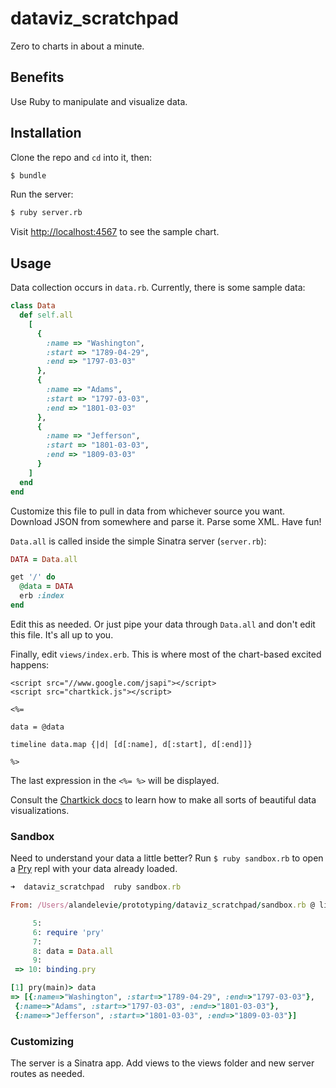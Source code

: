 # dataviz_scratchpad

Zero to charts in about a minute. 

## Benefits

Use Ruby to manipulate and visualize data.

## Installation

Clone the repo and `cd` into it, then:

```sh
$ bundle
```

Run the server:

```sh
$ ruby server.rb
```

Visit [http://localhost:4567](http://localhost:4567) to see the sample chart.

## Usage

Data collection occurs in `data.rb`. Currently, there is some sample data:

```ruby
class Data
  def self.all
    [
      {
        :name => "Washington",
        :start => "1789-04-29", 
        :end => "1797-03-03"
      },
      {
        :name => "Adams",
        :start => "1797-03-03", 
        :end => "1801-03-03"
      },
      {
        :name => "Jefferson",
        :start => "1801-03-03", 
        :end => "1809-03-03"
      }
    ]
  end
end
```

Customize this file to pull in data from whichever source you want. Download JSON from somewhere and parse it. Parse some XML. Have fun!

`Data.all` is called inside the simple Sinatra server (`server.rb`):

```ruby
DATA = Data.all

get '/' do
  @data = DATA
  erb :index
end
```

Edit this as needed. Or just pipe your data through `Data.all` and don't edit this file. It's all up to you.

Finally, edit `views/index.erb`. This is where most of the chart-based excited happens:

```erb
<script src="//www.google.com/jsapi"></script>
<script src="chartkick.js"></script>

<%=
  
data = @data  
  
timeline data.map {|d| [d[:name], d[:start], d[:end]]}
  
%>

```

The last expression in the `<%= %>` will be displayed.

Consult the [Chartkick docs](http://chartkick.com/) to learn how to make all sorts of beautiful data visualizations.

### Sandbox

Need to understand your data a little better? Run `$ ruby sandbox.rb` to open a [Pry](https://github.com/pry/pry) repl with your data already loaded.

```ruby
➜  dataviz_scratchpad  ruby sandbox.rb 

From: /Users/alandelevie/prototyping/dataviz_scratchpad/sandbox.rb @ line 10 :

     5: 
     6: require 'pry'
     7: 
     8: data = Data.all
     9: 
 => 10: binding.pry

[1] pry(main)> data
=> [{:name=>"Washington", :start=>"1789-04-29", :end=>"1797-03-03"},
 {:name=>"Adams", :start=>"1797-03-03", :end=>"1801-03-03"},
 {:name=>"Jefferson", :start=>"1801-03-03", :end=>"1809-03-03"}]
```

### Customizing

The server is a Sinatra app. Add views to the views folder and new server routes as needed.

